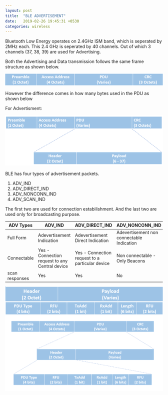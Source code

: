 ```yaml
---
layout: post
title:  "BLE ADVERTISEMENT"
date:   2019-02-26 19:45:31 +0530
categories: wireless
---
```


Bluetooth Low Energy operates on 2.4GHz ISM band, which is seperated by 2MHz each. This 2.4 GHz is seperated by 40 channels.
Out of which 3 channels (37, 38, 39) are used for Advertising.

Both the Advertising and Data transmission follows the same frame structure as shown below.

![GitHub Logo](/images/ble_adv_full_frame.PNG)

However the difference comes in how many bytes used in the PDU as shown below

For Advertisment:

![GitHub Logo](/images/adv_frame_structure.PNG)


BLE has four types of advertisement packets.
1. ADV_IND
2. ADV_DIRECT_IND
3. ADV_NONCONN_IND
4. ADV_SCAN_IND

The first two are used for connection estabilishment. And the last two are used only for broadcasting purpose.


ADV Types |ADV_IND | ADV_DIRECT_IND | ADV_NONCONN_IND | ADV_SCAN_IND
-------- | ------------ | ------------- | -------------- | ----------
Full Form | Adevertisement Indication | Adevertisement Direct Indication | Adevertisement non connectable Indication |  Adevertisement scannable Indication
Connectable | Yes - Connection request to any Central device | Yes - Connection request to a particular device | Non connectable - Only Beacons |  Non connectable - Only Beacons
scan responses | Yes | Yes | No |  Yes



![GitHub Logo](/images/ble_adv_pdu.PNG)
![GitHub Logo](/images/ble_adv_pdu_header.PNG)
![GitHub Logo](/images/ble_adv_full_pic.PNG)


